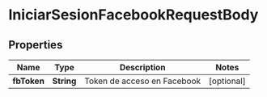 

# IniciarSesionFacebookRequestBody


## Properties

Name | Type | Description | Notes
------------ | ------------- | ------------- | -------------
**fbToken** | **String** | Token de acceso en Facebook |  [optional]



